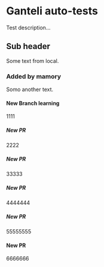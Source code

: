 # Ganteli auto-tests

Test description...

## Sub header
Some text from local.

### Added by mamory 
Somo another text.

#### New Branch learning
1111

##### New PR
2222

##### New PR
33333

##### New PR
4444444

##### New PR
55555555

#### New PR
6666666